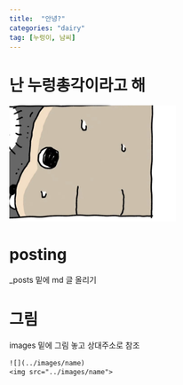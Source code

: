 ```yaml
---
title:  "안녕?"
categories: "dairy"
tag: [누렁이, 남씨]
---
```


# 난 누렁총각이라고 해

<img src="/images/IMG_3744.jpeg" width=300>

# posting

_posts 밑에 md 글 올리기

# 그림

images 밑에 그림 놓고 상대주소로 참조


```
![](../images/name)
<img src="../images/name">
```
